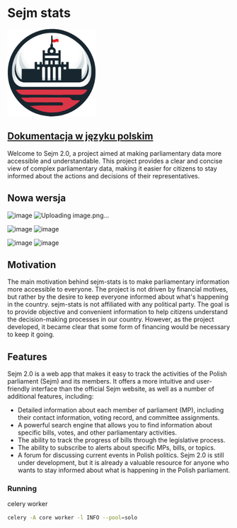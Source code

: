 # Sejm stats

<img src="src/sejm_app/static/img/logo.png" alt="sejm-stats" width="200"/>

## [Dokumentacja w języku polskim](https://michalskibinski109.github.io/sejm-stats-docs/)

Welcome to Sejm 2.0, a project aimed at making parliamentary data more accessible and understandable. This project provides a clear and concise view of complex parliamentary data, making it easier for citizens to stay informed about the actions and decisions of their representatives.


## Nowa wersja

![image](https://github.com/michalskibinski109/sejm-stats/assets/77834536/9fe175ed-93f3-44d7-9014-1dae63e8a716)
![Uploading image.png…]()


![image](https://github.com/michalskibinski109/sejm2.0/assets/77834536/51c4e1d1-a340-4b9e-a312-4cdccc52989a)
![image](https://github.com/michalskibinski109/sejm-stats/assets/77834536/dc098f3b-983a-49c5-9fa9-21556b1ff328)

![image](https://github.com/michalskibinski109/sejm2.0/assets/77834536/a1af2d65-eeb9-4110-882f-b701931c6914)
![image](https://github.com/michalskibinski109/sejm2.0/assets/77834536/debd73b5-1dab-4002-82f4-f98c9f400ed6)


## Motivation

The main motivation behind sejm-stats is to make parliamentary information more accessible to everyone. The project is not driven by financial motives, but rather by the desire to keep everyone informed about what's happening in the country. sejm-stats is not affiliated with any political party. The goal is to provide objective and convenient information to help citizens understand the decision-making processes in our country. However, as the project developed, it became clear that some form of financing would be necessary to keep it going.

## Features
Sejm 2.0 is a web app that makes it easy to track the activities of the Polish parliament (Sejm) and its members. It offers a more intuitive and user-friendly interface than the official Sejm website, as well as a number of additional features, including:
- Detailed information about each member of parliament (MP), including their contact information, voting record, and committee assignments.
- A powerful search engine that allows you to find information about specific bills, votes, and other parliamentary activities.
- The ability to track the progress of bills through the legislative process.
- The ability to subscribe to alerts about specific MPs, bills, or topics.
- A forum for discussing current events in Polish politics.
Sejm 2.0 is still under development, but it is already a valuable resource for anyone who wants to stay informed about what is happening in the Polish parliament.

### Running

celery worker

```bash
celery -A core worker -l INFO --pool=solo
```
